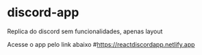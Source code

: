 # discord-app

Replica do discord sem funcionalidades, apenas layout

Acesse o app pelo link abaixo
#https://reactdiscordapp.netlify.app
